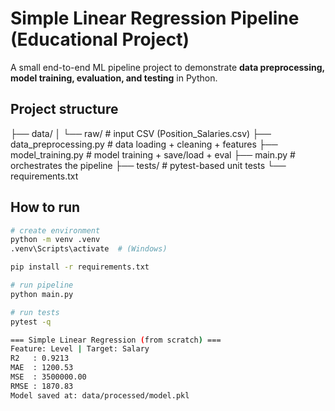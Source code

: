 # Simple Linear Regression Pipeline (Educational Project)

A small end-to-end ML pipeline project to demonstrate **data preprocessing, model training, evaluation, and testing** in Python.

## Project structure

├── data/
│ └── raw/ # input CSV (Position_Salaries.csv)
├── data_preprocessing.py # data loading + cleaning + features
├── model_training.py # model training + save/load + eval
├── main.py # orchestrates the pipeline
├── tests/ # pytest-based unit tests
└── requirements.txt

## How to run

```bash
# create environment
python -m venv .venv
.venv\Scripts\activate  # (Windows)

pip install -r requirements.txt

# run pipeline
python main.py

# run tests
pytest -q

=== Simple Linear Regression (from scratch) ===
Feature: Level | Target: Salary
R2   : 0.9213
MAE  : 1200.53
MSE  : 3500000.00
RMSE : 1870.83
Model saved at: data/processed/model.pkl
```



